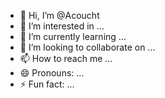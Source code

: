 - 👋 Hi, I’m @Acoucht
- 👀 I’m interested in ...
- 🌱 I’m currently learning ...
- 💞️ I’m looking to collaborate on ...
- 📫 How to reach me ...
- 😄 Pronouns: ...
- ⚡ Fun fact: ...

<!---
Acoucht/Acoucht is a ✨ special ✨ repository because its `README.md` (this file) appears on your GitHub profile.
You can click the Preview link to take a look at your changes.
--->
